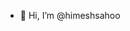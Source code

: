 - 👋 Hi, I’m @himeshsahoo

<!---
himeshsahoo/himeshsahoo is a ✨ special ✨ repository because its `README.md` (this file) appears on your GitHub profile.
You can click the Preview link to take a look at your changes.
--->

